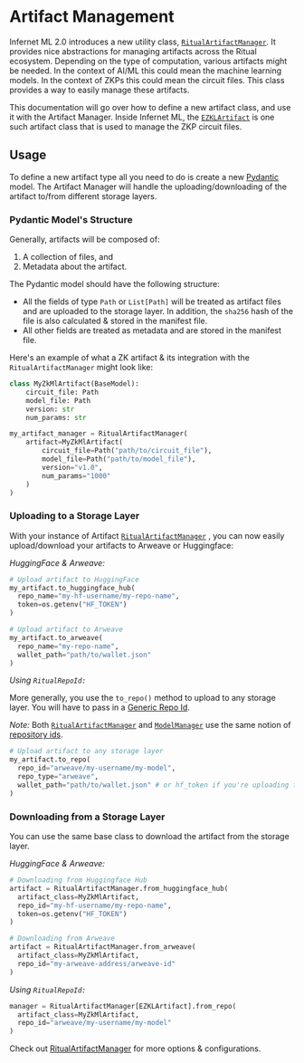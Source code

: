 # Artifact Management

Infernet ML 2.0 introduces a new utility class,
[`RitualArtifactManager`](../reference/infernet_ml/resource/artifact_manager/?h=ritualartifa#infernet_ml.resource.artifact_manager.RitualArtifactManager).
It provides nice abstractions for managing artifacts across the Ritual ecosystem.
Depending on the type of computation, various artifacts might be needed. In the context
of AI/ML this could mean the machine learning models. In the context of ZKPs this
could mean the circuit files. This class provides a way to easily manage these
artifacts.

This documentation will go over how to define a new artifact class, and use it with the
Artifact Manager. Inside Infernet ML, the [`EZKLArtifact`](..reference/infernet_ml/zk/ezkl/ezkl_artifact/?h=ezklartifa#infernet_ml.zk.ezkl.ezkl_artifact.EZKLArtifact) is one such artifact class
that is used to manage the ZKP circuit files.

## Usage

To define a new artifact type all you need to do is create a new
[Pydantic](https://docs.pydantic.dev/latest/) model. The Artifact Manager will handle
the uploading/downloading of the artifact to/from different storage layers.

### Pydantic Model's Structure

Generally, artifacts will be composed of:
1. A collection of files, and
2. Metadata about the artifact.

The Pydantic model should have the following structure:
* All the fields of type `Path` or `List[Path]` will be treated as artifact
  files and are uploaded to the storage layer. In addition, the `sha256` hash
  of the file is also calculated & stored in the manifest file.
* All other fields are treated as metadata and are stored in the manifest
  file.

Here's an example of what a ZK artifact & its integration with the
`RitualArtifactManager` might look like:

```python
class MyZkMlArtifact(BaseModel):
    circuit_file: Path
    model_file: Path
    version: str
    num_params: str

my_artifact_manager = RitualArtifactManager(
    artifact=MyZkMlArtifact(
        circuit_file=Path("path/to/circuit_file"),
        model_file=Path("path/to/model_file"),
        version="v1.0",
        num_params="1000"
    )
)

```

### Uploading to a Storage Layer

With your instance of Artifact [`RitualArtifactManager`](../reference/infernet_ml/resource/artifact_manager/?h=ritualartifa#infernet_ml.resource.artifact_manager.RitualArtifactManager)
, you can now easily upload/download your artifacts to Arweave or Huggingface:

*HuggingFace & Arweave:*

```python
# Upload artifact to HuggingFace
my_artifact.to_huggingface_hub(
  repo_name="my-hf-username/my-repo-name",
  token=os.getenv("HF_TOKEN")
)

# Upload artifact to Arweave
my_artifact.to_arweave(
  repo_name="my-repo-name",
  wallet_path="path/to/wallet.json"
)
```

*Using `RitualRepoId:`*

More generally, you use the `to_repo()` method to upload to any storage layer. You
will have to pass in a [Generic Repo Id](../models/#repository-ids).

*Note:* Both [`RitualArtifactManager`](../reference/infernet_ml/resource/artifact_manager/?h=ritualartifa#infernet_ml.resource.artifact_manager.RitualArtifactManager)
and [`ModelManager`](../reference/infernet_ml/utils/model_manager/?h=modelmana#infernet_ml.utils.model_manager.ModelManager) use the same notion of
[repository ids](../models/#repository-ids).

```python
# Upload artifact to any storage layer
my_artifact.to_repo(
  repo_id="arweave/my-username/my-model",
  repo_type="arweave",
  wallet_path="path/to/wallet.json" # or hf_token if you're uploading to a huggingface repo
)
```

### Downloading from a Storage Layer

You can use the same base class to download the artifact from the storage layer.

*HuggingFace & Arweave:*

```python
# Downloading from Huggingface Hub
artifact = RitualArtifactManager.from_huggingface_hub(
  artifact_class=MyZkMlArtifact,
  repo_id="my-hf-username/my-repo-name",
  token=os.getenv("HF_TOKEN")
)

# Downloading from Arweave
artifact = RitualArtifactManager.from_arweave(
  artifact_class=MyZkMlArtifact,
  repo_id="my-arweave-address/arweave-id"
)
```

*Using `RitualRepoId:`*

```python
manager = RitualArtifactManager[EZKLArtifact].from_repo(
  artifact_class=MyZkMlArtifact,
  repo_id="arweave/my-username/my-model"
)
```

Check out [RitualArtifactManager](../reference/infernet_ml/resource/artifact_manager/?h=ritualartifa#infernet_ml.resource.artifact_manager.RitualArtifactManager) for more options & configurations.
